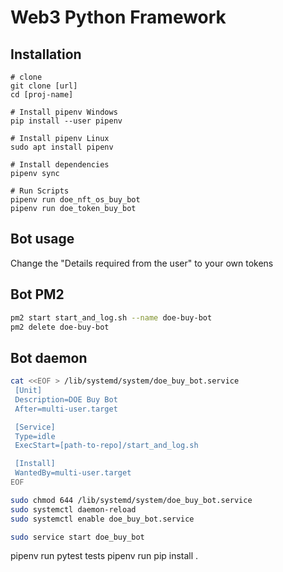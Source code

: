 # Web3 Python Framework

## Installation
```
# clone
git clone [url]
cd [proj-name]

# Install pipenv Windows
pip install --user pipenv

# Install pipenv Linux
sudo apt install pipenv

# Install dependencies
pipenv sync

# Run Scripts
pipenv run doe_nft_os_buy_bot
pipenv run doe_token_buy_bot
```

## Bot usage
Change the "Details required from the user" to your own tokens

## Bot PM2
```bash
pm2 start start_and_log.sh --name doe-buy-bot
pm2 delete doe-buy-bot
```

## Bot daemon
```bash
cat <<EOF > /lib/systemd/system/doe_buy_bot.service
 [Unit]
 Description=DOE Buy Bot
 After=multi-user.target

 [Service]
 Type=idle
 ExecStart=[path-to-repo]/start_and_log.sh

 [Install]
 WantedBy=multi-user.target
EOF

sudo chmod 644 /lib/systemd/system/doe_buy_bot.service
sudo systemctl daemon-reload
sudo systemctl enable doe_buy_bot.service

sudo service start doe_buy_bot
```

pipenv run pytest tests
pipenv run pip install .
